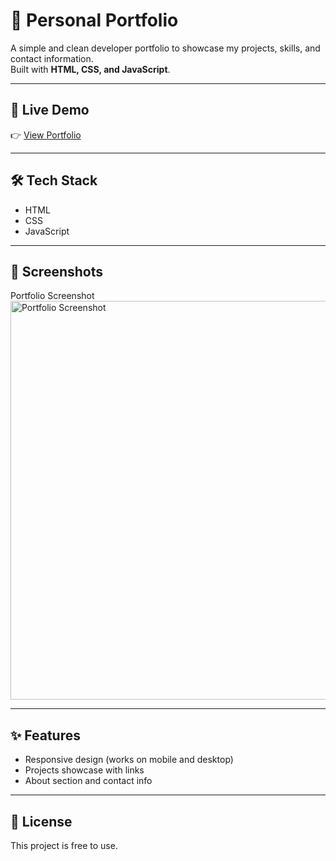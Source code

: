 # 💼 Personal Portfolio

A simple and clean developer portfolio to showcase my projects, skills, and contact information.  
Built with **HTML, CSS, and JavaScript**.

---

## 🚀 Live Demo  
👉 [View Portfolio](joshuamutwa-portfolio.netlify.app)

---

## 🛠️ Tech Stack  
- HTML  
- CSS  
- JavaScript  

---

## 📸 Screenshots  
Portfolio Screenshot
<img width="1349" height="638" alt="Portfolio Screenshot" src="https://github.com/user-attachments/assets/270712a9-315a-4dbf-8a66-1162733a5ef1" />

---

## ✨ Features  
- Responsive design (works on mobile and desktop)  
- Projects showcase with links  
- About section and contact info  

---

## 📄 License  
This project is free to use.  
